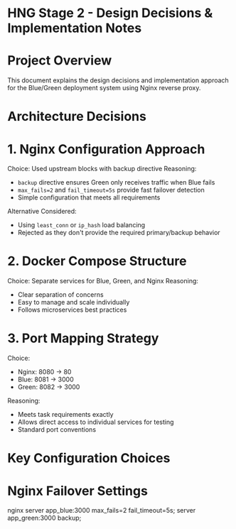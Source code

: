 
# HNG Stage 2 - Design Decisions & Implementation Notes

# Project Overview
This document explains the design decisions and implementation approach for the Blue/Green deployment system using Nginx reverse proxy.

# Architecture Decisions

# 1. Nginx Configuration Approach
Choice: Used upstream blocks with backup directive
Reasoning: 
- `backup` directive ensures Green only receives traffic when Blue fails
- `max_fails=2` and `fail_timeout=5s` provide fast failover detection
- Simple configuration that meets all requirements

Alternative Considered: 
- Using `least_conn` or `ip_hash` load balancing
- Rejected as they don't provide the required primary/backup behavior

# 2. Docker Compose Structure
Choice: Separate services for Blue, Green, and Nginx
Reasoning:
- Clear separation of concerns
- Easy to manage and scale individually
- Follows microservices best practices

# 3. Port Mapping Strategy
Choice: 
- Nginx: 8080 → 80
- Blue: 8081 → 3000  
- Green: 8082 → 3000

Reasoning:
- Meets task requirements exactly
- Allows direct access to individual services for testing
- Standard port conventions

# Key Configuration Choices

# Nginx Failover Settings
nginx
server app_blue:3000 max_fails=2 fail_timeout=5s;
server app_green:3000 backup;